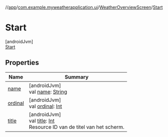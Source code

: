 //[app](../../../../index.md)/[com.example.myweatherapplication.ui](../../index.md)/[WeatherOverviewScreen](../index.md)/[Start](index.md)

# Start

[androidJvm]\
[Start](index.md)

## Properties

| Name | Summary |
|---|---|
| [name](../../../com.example.myweatherapplication.ui.navigation/-scale-transition-direction/-o-u-t-w-a-r-d-s/index.md#-372974862%2FProperties%2F-912451524) | [androidJvm]<br>val [name](../../../com.example.myweatherapplication.ui.navigation/-scale-transition-direction/-o-u-t-w-a-r-d-s/index.md#-372974862%2FProperties%2F-912451524): [String](https://kotlinlang.org/api/latest/jvm/stdlib/kotlin/-string/index.html) |
| [ordinal](../../../com.example.myweatherapplication.ui.navigation/-scale-transition-direction/-o-u-t-w-a-r-d-s/index.md#-739389684%2FProperties%2F-912451524) | [androidJvm]<br>val [ordinal](../../../com.example.myweatherapplication.ui.navigation/-scale-transition-direction/-o-u-t-w-a-r-d-s/index.md#-739389684%2FProperties%2F-912451524): [Int](https://kotlinlang.org/api/latest/jvm/stdlib/kotlin/-int/index.html) |
| [title](../title.md) | [androidJvm]<br>val [title](../title.md): [Int](https://kotlinlang.org/api/latest/jvm/stdlib/kotlin/-int/index.html)<br>Resource ID van de titel van het scherm. |
